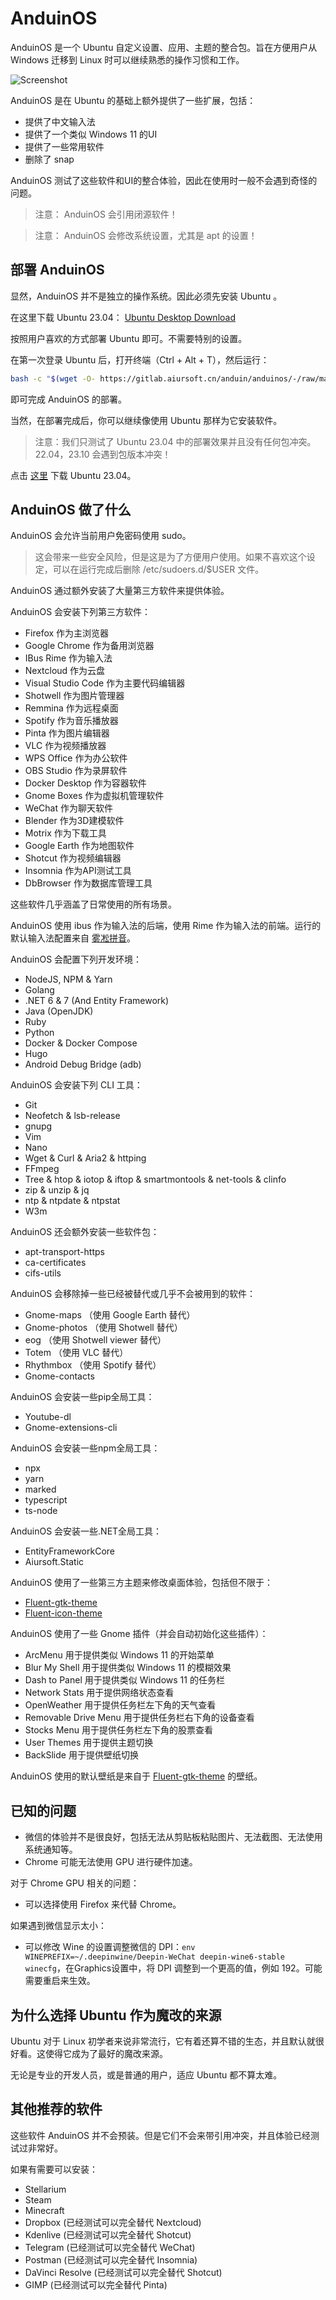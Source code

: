 # AnduinOS

AnduinOS 是一个 Ubuntu 自定义设置、应用、主题的整合包。旨在方便用户从 Windows 迁移到 Linux 时可以继续熟悉的操作习惯和工作。

![Screenshot](./Screenshot/desktop2.png)

AnduinOS 是在 Ubuntu 的基础上额外提供了一些扩展，包括：

* 提供了中文输入法
* 提供了一个类似 Windows 11 的UI
* 提供了一些常用软件
* 删除了 snap

AnduinOS 测试了这些软件和UI的整合体验，因此在使用时一般不会遇到奇怪的问题。

> 注意： AnduinOS 会引用闭源软件！

> 注意： AnduinOS 会修改系统设置，尤其是 apt 的设置！

## 部署 AnduinOS

显然，AnduinOS 并不是独立的操作系统。因此必须先安装 Ubuntu 。

在这里下载 Ubuntu 23.04： [Ubuntu Desktop Download](https://releases.ubuntu.com/lunar/ubuntu-23.04-desktop-amd64.iso)

按照用户喜欢的方式部署 Ubuntu 即可。不需要特别的设置。

在第一次登录 Ubuntu 后，打开终端（Ctrl + Alt + T），然后运行：

```bash
bash -c "$(wget -O- https://gitlab.aiursoft.cn/anduin/anduinos/-/raw/master/install.sh)"
```

即可完成 AnduinOS 的部署。

当然，在部署完成后，你可以继续像使用 Ubuntu 那样为它安装软件。

> 注意：我们只测试了 Ubuntu 23.04 中的部署效果并且没有任何包冲突。22.04，23.10 会遇到包版本冲突！

点击 [这里](https://releases.ubuntu.com/lunar/ubuntu-23.04-desktop-amd64.iso) 下载 Ubuntu 23.04。

## AnduinOS 做了什么

AnduinOS 会允许当前用户免密码使用 sudo。

> 这会带来一些安全风险，但是这是为了方便用户使用。如果不喜欢这个设定，可以在运行完成后删除 /etc/sudoers.d/$USER 文件。

AnduinOS 通过额外安装了大量第三方软件来提供体验。

AnduinOS 会安装下列第三方软件：

* Firefox 作为主浏览器
* Google Chrome 作为备用浏览器
* IBus Rime 作为输入法
* Nextcloud 作为云盘
* Visual Studio Code 作为主要代码编辑器
* Shotwell 作为图片管理器
* Remmina 作为远程桌面
* Spotify 作为音乐播放器
* Pinta 作为图片编辑器
* VLC 作为视频播放器
* WPS Office 作为办公软件
* OBS Studio 作为录屏软件
* Docker Desktop 作为容器软件
* Gnome Boxes 作为虚拟机管理软件
* WeChat 作为聊天软件
* Blender 作为3D建模软件
* Motrix 作为下载工具
* Google Earth 作为地图软件
* Shotcut 作为视频编辑器
* Insomnia 作为API测试工具
* DbBrowser 作为数据库管理工具

这些软件几乎涵盖了日常使用的所有场景。

AnduinOS 使用 ibus 作为输入法的后端，使用 Rime 作为输入法的前端。运行的默认输入法配置来自 [雾凇拼音](https://github.com/iDvel/rime-ice)。

AnduinOS 会配置下列开发环境：

* NodeJS, NPM & Yarn
* Golang
* .NET 6 & 7 (And Entity Framework)
* Java (OpenJDK)
* Ruby
* Python
* Docker & Docker Compose
* Hugo
* Android Debug Bridge (adb)

AnduinOS 会安装下列 CLI 工具：

* Git
* Neofetch & lsb-release
* gnupg
* Vim
* Nano
* Wget & Curl & Aria2 & httping
* FFmpeg
* Tree & htop & iotop & iftop & smartmontools & net-tools & clinfo
* zip & unzip & jq
* ntp & ntpdate & ntpstat
* W3m

AnduinOS 还会额外安装一些软件包：

* apt-transport-https
* ca-certificates 
* cifs-utils

AnduinOS 会移除掉一些已经被替代或几乎不会被用到的软件：

* Gnome-maps （使用 Google Earth 替代）
* Gnome-photos （使用 Shotwell 替代）
* eog （使用 Shotwell viewer 替代）
* Totem （使用 VLC 替代）
* Rhythmbox （使用 Spotify 替代）
* Gnome-contacts

AnduinOS 会安装一些pip全局工具：

* Youtube-dl
* Gnome-extensions-cli

AnduinOS 会安装一些npm全局工具：

* npx
* yarn
* marked
* typescript
* ts-node

AnduinOS 会安装一些.NET全局工具：

* EntityFrameworkCore
* Aiursoft.Static

AnduinOS 使用了一些第三方主题来修改桌面体验，包括但不限于：

* [Fluent-gtk-theme](https://github.com/vinceliuice/Fluent-gtk-theme)
* [Fluent-icon-theme](https://github.com/vinceliuice/Fluent-icon-theme)

AnduinOS 使用了一些 Gnome 插件（并会自动初始化这些插件）：

* ArcMenu 用于提供类似 Windows 11 的开始菜单
* Blur My Shell 用于提供类似 Windows 11 的模糊效果
* Dash to Panel 用于提供类似 Windows 11 的任务栏
* Network Stats 用于提供网络状态查看
* OpenWeather 用于提供任务栏左下角的天气查看
* Removable Drive Menu 用于提供任务栏右下角的设备查看
* Stocks Menu 用于提供任务栏左下角的股票查看
* User Themes 用于提供主题切换
* BackSlide 用于提供壁纸切换

AnduinOS 使用的默认壁纸是来自于 [Fluent-gtk-theme](https://github.com/vinceliuice/Fluent-gtk-theme/tree/Wallpaper) 的壁纸。

## 已知的问题

* 微信的体验并不是很良好，包括无法从剪贴板粘贴图片、无法截图、无法使用系统通知等。
* Chrome 可能无法使用 GPU 进行硬件加速。

对于 Chrome GPU 相关的问题：

* 可以选择使用 Firefox 来代替 Chrome。

如果遇到微信显示太小：

* 可以修改 Wine 的设置调整微信的 DPI：`env WINEPREFIX=~/.deepinwine/Deepin-WeChat deepin-wine6-stable winecfg`，在Graphics设置中，将 DPI 调整到一个更高的值，例如 192。可能需要重启来生效。

## 为什么选择 Ubuntu 作为魔改的来源

Ubuntu 对于 Linux 初学者来说非常流行，它有着还算不错的生态，并且默认就很好看。这使得它成为了最好的魔改来源。

无论是专业的开发人员，或是普通的用户，适应 Ubuntu 都不算太难。

## 其他推荐的软件

这些软件 AnduinOS 并不会预装。但是它们不会来带引用冲突，并且体验已经测试过非常好。

如果有需要可以安装：

* Stellarium
* Steam
* Minecraft
* Dropbox (已经测试可以完全替代 Nextcloud)
* Kdenlive (已经测试可以完全替代 Shotcut)
* Telegram (已经测试可以完全替代 WeChat)
* Postman (已经测试可以完全替代 Insomnia)
* DaVinci Resolve (已经测试可以完全替代 Shotcut)
* GIMP (已经测试可以完全替代 Pinta)
